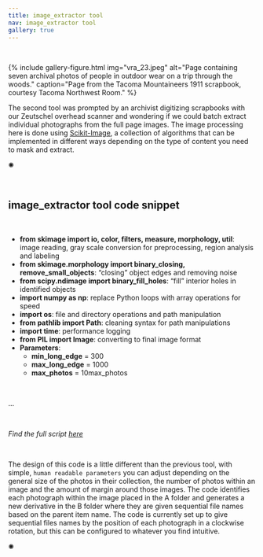 ```yaml
---
title: image_extractor tool
nav: image_extractor tool
gallery: true
---
```


<br>


{% include gallery-figure.html img="vra_23.jpeg" alt="Page containing seven archival photos of people in outdoor wear on a trip through the woods." caption="Page from the Tacoma Mountaineers 1911 scrapbook, courtesy Tacoma Northwest Room." %}

The second tool was prompted by an archivist digitizing scrapbooks with our Zeutschel overhead scanner and wondering if we could batch extract individual photographs from the full page images. The image processing here is done using [Scikit-Image](https://scikit-image.org/), a collection of algorithms that can be implemented in different ways depending on the type of content you need to mask and extract. 

<div class="symbol-container">
    <p class="symbol">&#10042;</p>
</div>

<br>

## image_extractor tool code snippet

<br>

- **from skimage import io, color, filters, measure, morphology, util**: image reading, gray scale conversion for preprocessing, region analysis and labeling
- **from skimage.morphology import binary_closing, remove_small_objects**: “closing” object edges and removing noise
- **from scipy.ndimage import binary_fill_holes**: “fill” interior holes in identified objects
- **import numpy as np**: replace Python loops with array operations for speed
- **import os**: file and directory operations and path manipulation
- **from pathlib import Path**: cleaning syntax for path manipulations
- **import time**: performance logging
- **from PIL import Image**: converting to final image format
- **Parameters**:
    - **min_long_edge** = 300
    - **max_long_edge** = 1000
    - **max_photos** = 10max_photos
<br>

...

<br>

_Find the full script [here](https://github.com/Scholarly-Projects/image_extraction)_

<br>

The design of this code is a little different than the previous tool, with simple, `human readable parameters` you can adjust depending on the general size of the photos in their collection, the number of photos within an image and the amount of margin around those images. The code identifies each photograph within the image placed in the A folder and generates a new derivative in the B folder where they are given sequential file names based on the parent item name. The code is currently set up to give sequential files names by the position of each photograph in a clockwise rotation, but this can be configured to whatever you find intuitive.

<div class="symbol-container">
    <p class="symbol">&#10042;</p>
</div>

<br>
